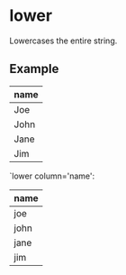 # lower

Lowercases the entire string.

## Example

| name |
| ---- |
| Joe  |
| John |
| Jane |
| Jim  |

`lower column='name':

| name |
| ---- |
| joe  |
| john |
| jane |
| jim  |